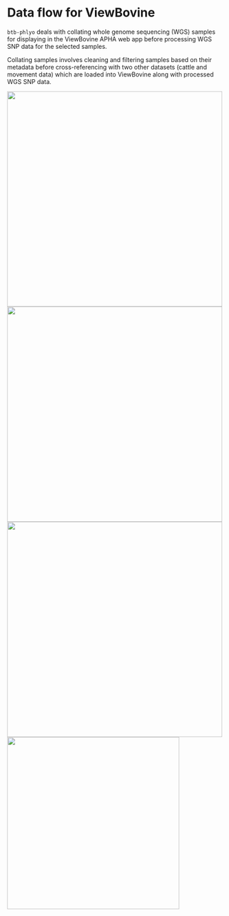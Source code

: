 # **Data flow for ViewBovine**
`btb-phlyo` deals with collating whole genome sequencing (WGS) samples for displaying in the ViewBovine APHA web app before processing WGS SNP data for the selected samples. 

Collating samples involves cleaning and filtering samples based on their metadata before cross-referencing with two other datasets (cattle and movement data) which are loaded into ViewBovine along with processed WGS SNP data.

<img src="https://user-images.githubusercontent.com/10742324/198075303-21798bf5-381d-4614-9f7d-addccdf4a109.PNG" width="500">

<img src="https://user-images.githubusercontent.com/10742324/198075316-7acee140-45de-43c8-8da0-ca31873eacac.PNG" width="500">

<img src="https://user-images.githubusercontent.com/10742324/198075326-11d57aea-d314-43d8-baa9-64469832d906.PNG" width="500">

<img src="https://user-images.githubusercontent.com/10742324/198301036-a8560670-ab7b-4e00-ba62-bbcf402d93d4.png" width="400">
